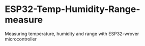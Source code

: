 # ESP32-Temp-Humidity-Range-measure
Measuring temperature, humidity and range with ESP32-wrover microcontroller
